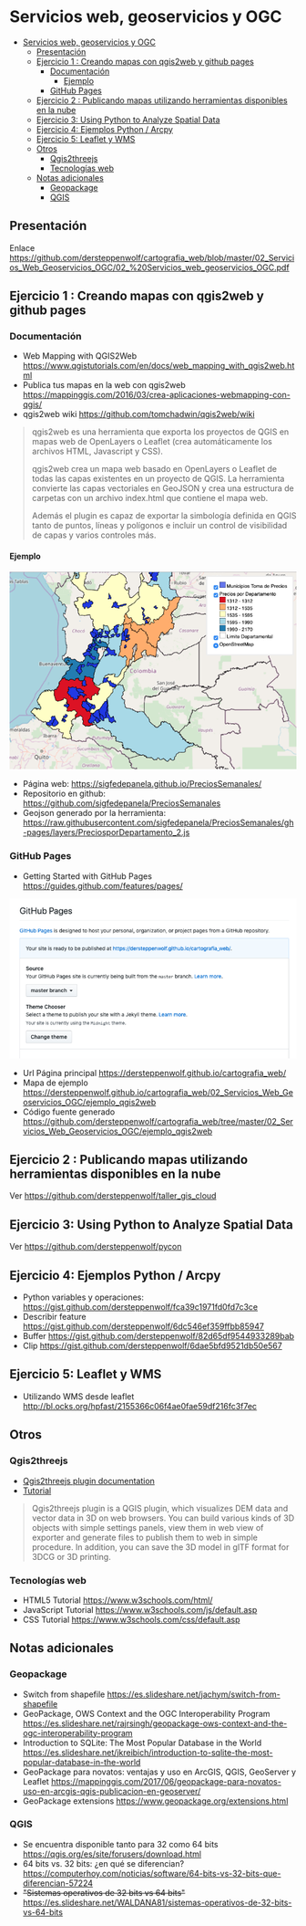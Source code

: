 # Servicios web, geoservicios y OGC

- [Servicios web, geoservicios y OGC](#servicios-web-geoservicios-y-ogc)
  - [Presentación](#presentaci%C3%B3n)
  - [Ejercicio 1 : Creando mapas con qgis2web y github pages](#ejercicio-1--creando-mapas-con-qgis2web-y-github-pages)
    - [Documentación](#documentaci%C3%B3n)
      - [Ejemplo](#ejemplo)
    - [GitHub Pages](#github-pages)
  - [Ejercicio 2 : Publicando mapas utilizando herramientas disponibles en la nube](#ejercicio-2--publicando-mapas-utilizando-herramientas-disponibles-en-la-nube)
  - [Ejercicio 3: Using Python to Analyze Spatial Data](#ejercicio-3-using-python-to-analyze-spatial-data)
  - [Ejercicio 4: Ejemplos Python / Arcpy](#ejercicio-4-ejemplos-python--arcpy)
  - [Ejercicio 5: Leaflet y WMS](#ejercicio-5-leaflet-y-wms)
  - [Otros](#otros)
    - [Qgis2threejs](#qgis2threejs)
    - [Tecnologías web](#tecnolog%C3%ADas-web)
  - [Notas adicionales](#notas-adicionales)
    - [Geopackage](#geopackage)
    - [QGIS](#qgis)

## Presentación

Enlace https://github.com/dersteppenwolf/cartografia_web/blob/master/02_Servicios_Web_Geoservicios_OGC/02_%20Servicios_web_geoservicios_OGC.pdf

## Ejercicio 1 : Creando mapas con qgis2web y github pages

### Documentación

* Web Mapping with QGIS2Web https://www.qgistutorials.com/en/docs/web_mapping_with_qgis2web.html
* Publica tus mapas en la web con qgis2web https://mappinggis.com/2016/03/crea-aplicaciones-webmapping-con-qgis/
* qgis2web wiki https://github.com/tomchadwin/qgis2web/wiki
  
> qgis2web es una herramienta que exporta los proyectos de QGIS en mapas web de OpenLayers o Leaflet (crea automáticamente los archivos HTML, Javascript y CSS).
> 
> qgis2web crea un mapa web basado en OpenLayers o Leaflet de todas las capas  existentes en un proyecto de QGIS. La herramienta convierte las capas vectoriales en GeoJSON y crea una estructura de carpetas con un archivo index.html que contiene el mapa web.
>
>Además el plugin es capaz de exportar la simbología definida en QGIS tanto de puntos, líneas y polígonos e incluir un control de visibilidad de capas y varios controles más.

#### Ejemplo

![qgis2web](qgis2web.png "qgis2web")

* Página web: https://sigfedepanela.github.io/PreciosSemanales/
* Repositorio en github: https://github.com/sigfedepanela/PreciosSemanales
* Geojson generado por la herramienta: https://raw.githubusercontent.com/sigfedepanela/PreciosSemanales/gh-pages/layers/PreciosporDepartamento_2.js




### GitHub Pages

* Getting Started with GitHub Pages https://guides.github.com/features/pages/

![qgis2web](pages.png "pages")



* Url  Página principal https://dersteppenwolf.github.io/cartografia_web/
* Mapa de ejemplo https://dersteppenwolf.github.io/cartografia_web/02_Servicios_Web_Geoservicios_OGC/ejemplo_qgis2web
* Código fuente generado https://github.com/dersteppenwolf/cartografia_web/tree/master/02_Servicios_Web_Geoservicios_OGC/ejemplo_qgis2web
  


## Ejercicio 2 :  Publicando mapas utilizando herramientas disponibles en la nube

Ver https://github.com/dersteppenwolf/taller_gis_cloud

## Ejercicio 3: Using Python to Analyze Spatial Data

Ver https://github.com/dersteppenwolf/pycon

## Ejercicio 4: Ejemplos Python / Arcpy

* Python variables y operaciones: https://gist.github.com/dersteppenwolf/fca39c1971fd0fd7c3ce
* Describir feature https://gist.github.com/dersteppenwolf/6dc546ef359ffbb85947
* Buffer https://gist.github.com/dersteppenwolf/82d65df9544933289bab
* Clip https://gist.github.com/dersteppenwolf/6dae5bfd9521db50e567


## Ejercicio 5: Leaflet y WMS

* Utilizando WMS desde leaflet http://bl.ocks.org/hpfast/2155366c06f4ae0fae59df216fc3f7ec

## Otros

### Qgis2threejs

* [Qgis2threejs plugin documentation](https://qgis2threejs.readthedocs.io/en/docs/)     
* [Tutorial](https://qgis2threejs.readthedocs.io/en/docs/Tutorial.html)    
 

> Qgis2threejs plugin is a QGIS plugin, which visualizes DEM data and vector data in 3D on web browsers. You can build various kinds of 3D objects with simple settings panels, view them in web view of exporter and generate files to publish them to web in simple procedure. In addition, you can save the 3D model in glTF format for 3DCG or 3D printing.


### Tecnologías web

* HTML5 Tutorial https://www.w3schools.com/html/
* JavaScript Tutorial https://www.w3schools.com/js/default.asp
* CSS Tutorial https://www.w3schools.com/css/default.asp


## Notas adicionales

### Geopackage

* Switch from shapefile https://es.slideshare.net/jachym/switch-from-shapefile
* GeoPackage, OWS Context and the OGC Interoperability Program https://es.slideshare.net/rajrsingh/geopackage-ows-context-and-the-ogc-interoperability-program
* Introduction to SQLite: The Most Popular Database in the World https://es.slideshare.net/jkreibich/introduction-to-sqlite-the-most-popular-database-in-the-world
* GeoPackage para novatos: ventajas y uso en ArcGIS, QGIS, GeoServer y Leaflet https://mappinggis.com/2017/06/geopackage-para-novatos-uso-en-arcgis-qgis-publicacion-en-geoserver/
* GeoPackage extensions https://www.geopackage.org/extensions.html

### QGIS

* Se encuentra disponible tanto para 32 como 64 bits https://qgis.org/es/site/forusers/download.html
* 64 bits vs. 32 bits: ¿en qué se diferencian? https://computerhoy.com/noticias/software/64-bits-vs-32-bits-que-diferencian-57224 
* ~~"Sistemas operativos de 32 bits vs 64 bits"~~ https://es.slideshare.net/WALDANA81/sistemas-operativos-de-32-bits-vs-64-bits

